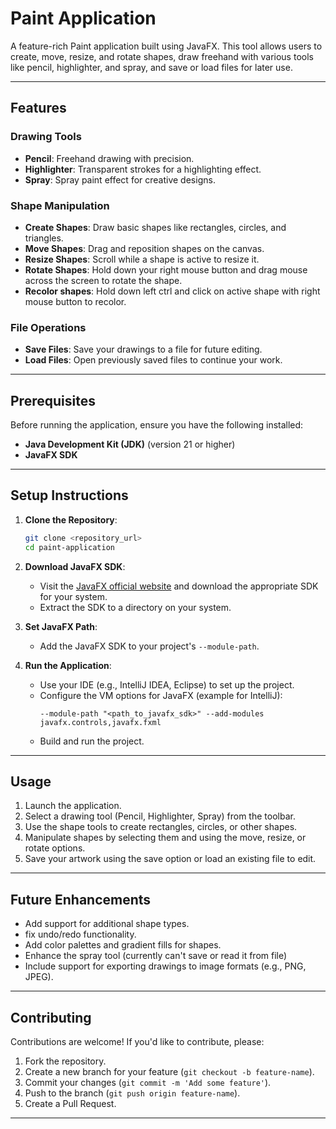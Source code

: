 # Paint Application

A feature-rich Paint application built using JavaFX. This tool allows users to create, move, resize, and rotate shapes, draw freehand with various tools like pencil, highlighter, and spray, and save or load files for later use.

---

## Features

### Drawing Tools
- **Pencil**: Freehand drawing with precision.
- **Highlighter**: Transparent strokes for a highlighting effect.
- **Spray**: Spray paint effect for creative designs.

### Shape Manipulation
- **Create Shapes**: Draw basic shapes like rectangles, circles, and triangles.
- **Move Shapes**: Drag and reposition shapes on the canvas.
- **Resize Shapes**: Scroll while a shape is active to resize it.
- **Rotate Shapes**: Hold down your right mouse button and drag mouse across the screen to rotate the shape.
- **Recolor shapes**: Hold down left ctrl and click on active shape with right mouse button to recolor.

### File Operations
- **Save Files**: Save your drawings to a file for future editing.
- **Load Files**: Open previously saved files to continue your work.

---

## Prerequisites

Before running the application, ensure you have the following installed:

- **Java Development Kit (JDK)** (version 21 or higher)
- **JavaFX SDK**

---

## Setup Instructions

1. **Clone the Repository**:
   ```bash
   git clone <repository_url>
   cd paint-application
   ```

2. **Download JavaFX SDK**:
   - Visit the [JavaFX official website](https://openjfx.io) and download the appropriate SDK for your system.
   - Extract the SDK to a directory on your system.

3. **Set JavaFX Path**:
   - Add the JavaFX SDK to your project's `--module-path`.

4. **Run the Application**:
   - Use your IDE (e.g., IntelliJ IDEA, Eclipse) to set up the project.
   - Configure the VM options for JavaFX (example for IntelliJ):
     ```
     --module-path "<path_to_javafx_sdk>" --add-modules javafx.controls,javafx.fxml
     ```
   - Build and run the project.

---

## Usage

1. Launch the application.
2. Select a drawing tool (Pencil, Highlighter, Spray) from the toolbar.
3. Use the shape tools to create rectangles, circles, or other shapes.
4. Manipulate shapes by selecting them and using the move, resize, or rotate options.
5. Save your artwork using the save option or load an existing file to edit.

---

## Future Enhancements

- Add support for additional shape types.
- fix undo/redo functionality.
- Add color palettes and gradient fills for shapes.
- Enhance the spray tool (currently can't save or read it from file)
- Include support for exporting drawings to image formats (e.g., PNG, JPEG).

---

## Contributing

Contributions are welcome! If you'd like to contribute, please:

1. Fork the repository.
2. Create a new branch for your feature (`git checkout -b feature-name`).
3. Commit your changes (`git commit -m 'Add some feature'`).
4. Push to the branch (`git push origin feature-name`).
5. Create a Pull Request.

---
